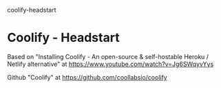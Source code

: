 coolify-headstart
# Coolify - Headstart

Based on "Installing Coolify - An open-source & self-hostable Heroku / Netlify alternative" at https://www.youtube.com/watch?v=Jg6SWqyvYys

Github "Coolify" at https://github.com/coollabsio/coolify
